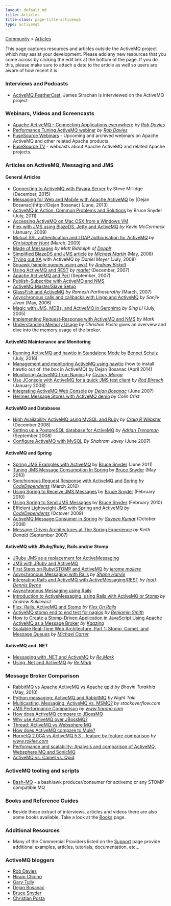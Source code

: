 ```yaml
---
layout: default_md
title: Articles
title-class: page-title-activemq5
type: activemq5
---
```


[Community](community) > [Articles](articles)


This page captures resources and articles outside the ActiveMQ project which may assist your development. Please add any new resources that you come across by clicking the edit link at the bottom of the page. If you do this, please make sure to attach a date to the article as well so users are aware of how recent it is.

### Interviews and Podcasts

*   [ActiveMQ FeatherCast](http://feathercast.org/?p=42), James Strachan is interviewed on the ActiveMQ project

### Webinars, Videos and Screencasts

*   [Apache ActiveMQ - Connecting Applications everywhere](http://download.progress.com/5331/open/adobe/prc/psc/perf_tuning_activemq/index.htm) by _[Rob Davies](http://rajdavies.blogspot.com/)_
*   [Performance Tuning ActiveMQ webinar](http://download.progress.com/5331/open/adobe/prc/psc/perf_tuning_activemq/index.htm) _by [Rob Davies](http://rajdavies.blogspot.com/)_
*   [FuseSource Webinars](http://fusesource.com/resources/video-archived-webinars/) - Upcoming and archived webinars on Apache ActiveMQ and other related Apache products.
*   [FuseSource TV](http://fusesource.com/resources/fuse-tv/) - webcasts about Apache ActiveMQ and related Apache projects.

### Articles on ActiveMQ, Messaging and JMS

#### General Articles

*   [Connecting to ActiveMQ with Payara Server](http://blog.payara.fish/connecting-to-activemq-with-payara-server) by Steve Millidge (December, 2015)
*   [Messaging for Web and Mobile with Apache ActiveMQ](http://de.slideshare.net/dejanb/messaging-for-web-and-mobile-with-apache-activemq) by [Dejan Bosanac](http://Dejan Bosanac) (June, 2013)
*   [ActiveMQ in Action: Common Problems and Solutions](http://de.slideshare.net/bruce.snyder/activemq-in-action) by Bruce Snyder (July, 2011)
*   [Accessing ActiveMQ on Mac OSX from a Windows VM](http://blog.phatboyg.com/2009/07/12/accessing-activemq-on-mac-osx-from-a-windows-vm/)
*   [Flex with JMS using BlazeDS, Jetty and ActiveMQ](http://www.theserverlabs.com/blog/2009/01/22/flex-with-jms-using-blazeds-jetty-and-activemq/) _by Kevin McCormack_ (January, 2009)
*   [Mutual SSL authentication and LDAP authorisation for ActiveMQ](http://christopherhunt-software.blogspot.com/2009/03/mutual-ssl-authentication-and-ldap.html) _by [Christopher Hunt](http://christopherhunt-software.blogspot.com)_ (March, 2009)
*   [Made of Messages](http://www.slideshare.net/carsonified/dopplr-its-made-of-messages-matt-biddulph-presentation) _by Matt Biddulph of [Dopplr](http://www.dopplr.com/)_
*   [Simplified BlazeDS and JMS article](http://mmartinsoftware.blogspot.com/2008/05/simplified-blazeds-and-jms.md) _by [Michael Martin](http://mmartinsoftware.blogspot.com/)_ (May, 2008)
*   [Trying out XA](http://ourcraft.wordpress.com/2008/07/03/trying-out-xa/) with ActiveMQ _by Daniel Meyer_ (July, 2008)
*   [Squawk (simple queues using awk)](http://latrz.com/2586) _by [Andrew Birkett](http://www.nobugs.org/blog/)_
*   [Using ActiveMQ and REST](http://p-st.blogspot.com/2007/12/activemq-and-rest.md) _by [marlet](http://p-st.blogspot.com/)_ (December, 2007)
*   [Apache ActiveMQ and Perl](http://esammer.blogspot.com/2007/09/apache-activemq-and-perl.md) (September, 2007)
*   [Publish-Subscribe with ActiveMQ and NMS](http://remark.wordpress.com/articles/publish-subscribe-with-activemq-and-nms/)
*   [ActiveMQ Master/Slave Setup](http://note19.com/2007/06/24/activemq-masterslave-setup/)
*   [GlassFish and ActiveMQ](http://weblogs.java.net/blog/rampsarathy/archive/2007/03/glassfish_v2_an.html) _by Ramesh Parthasarathy_ (March, 2007)
*   [Asynchronous calls and callbacks with Lingo and ActiveMQ](http://jroller.com/page/sjivan?entry=asynchronous_calls_and_callbacks_using) _by Sanjiv Jivan_ (May, 2006)
*   [Magic with JMS, MDBs, and ActiveMQ in Geronimo](http://www-128.ibm.com/developerworks/opensource/library/os-ag-jmsbeans/) _by Sing Li_ (July, 2005)
*   [Implementing Request-Response with ActiveMQ and NMS](http://remark.wordpress.com/articles/implementing-request-response-with-activemq-and-nms/) _by Mark_
*   [Understanding Memory Usage](http://www.christianposta.com/blog/?p=273) _by Christian Posta_ gives an overview and dive into the memory usage of the broker.

#### ActiveMQ Maintenance and Monitoring

*   [Running ActiveMQ and hawtio in Standalone Mode](http://www.bennet-schulz.com/2016/07/apache-activemq-and-hawtio.html) by [Bennet Schulz](https://twitter.com/bennetelli) (July, 2016)
*   [Management and monitoring ActiveMQ using hawtio](http://sensatic.net/activemq/activemq-and-hawtio.html) (how to install hawtio out of  the box in ActiveMQ) by Dejan Bosanac (April 2014)
*   [Monitoring ActiveMQ from Nagios](http://it.toolbox.com/blogs/unix-sysadmin/monitoring-activemq-from-nagios-27743) _by [Cezary Morga](http://it.toolbox.com/people/therek/)_
*   [Use JConsole with ActiveMQ for a quick JMS test client](http://soatechlab.blogspot.com/2008/01/use-jconsole-with-activemq-for-quick.html) _by [Rod Biresch](http://soatechlab.blogspot.com/)_ (January 2008)
*   [Integrating ActiveMQ Web Console](http://www.oreillynet.com/onjava/blog/2007/06/integrating_activemq_web_conso.html) _by [Dejan Bosanac](http://www.oreillynet.com/pub/au/1763)_ (June 2007)
*   [Hermes Message Stores with ActiveMQ demo](http://hermesjms.com/demos/messagestores.html) _by Colin Crist_

#### ActiveMQ and Databases

*   [High Availability ActiveMQ using MySQL and Ruby](http://barkingiguana.com/2008/12/16/high-availability-activemq-using-a-mysql-datastore) _by [Craig R Webster](http://barkingiguana.com/)_ (December 2008)
*   [Setting up a PostgreSQL database for ActiveMQ](http://trenaman.blogspot.com/2008/09/setting-up-postgresql-database-for.html) _by [Adrian Trenaman](http://trenaman.blogspot.com/)_ (September 2008)
*   [Configure ActiveMQ with MySQL](http://note19.com/2007/06/23/configure-activemq-with-mysql/) _By Shahram Javey_ (June 2007)

#### ActiveMQ and Spring

*   [Spring JMS Examples with ActiveMQ](https://github.com/bsnyder/spring-jms-examples) by [Bruce Snyder](https://bsnyderblog.blogspot.com/) (June 2011)
*   [Tuning JMS Message Consumption In Spring](https://bsnyderblog.blogspot.com/2010/05/tuning-jms-message-consumption-in.html) by [Bruce Snyder](https://bsnyderblog.blogspot.com/) (May 2010)
*   [Synchronous Request Response with ActiveMQ and Spring](http://codedependents.com/2010/03/04/synchronous-request-response-with-activemq-and-spring/) _by [CodeDependents](http://codedependents.com/)_ (March 2010)
*   [Using Spring to Receive JMS Messages](https://bsnyderblog.blogspot.com/2010/02/using-spring-to-receive-jms-messages.html) by [Bruce Snyder](https://bsnyderblog.blogspot.com/) (February 2010)
*   [Using Spring to Send JMS Messages](https://bsnyderblog.blogspot.com/2010/02/using-spring-jmstemplate-to-send-jms.md) by [Bruce Snyder](https://bsnyderblog.blogspot.com/) (February 2010)
*   [Efficient Lightweight JMS with Spring and ActiveMQ](http://codedependents.com/2009/10/16/efficient-lightweight-jms-with-spring-and-activemq/) _by [CodeDependents](http://codedependents.com/)_ (Octover 2009)
*   [ActiveMQ Message Consumer in Spring](http://javaandjava.blogspot.com/2008/10/activemq-message-consumer-in-spring.html) _by [Saveen Kumar](http://javaandjava.blogspot.com/)_ (October 2008)
*   [Message-Driven Architectures at The Spring Experience](http://www.springframework.org/node/527) _by Keith Donald_ (September 2007)

#### ActiveMQ with JRuby/Ruby, Rails and/or Stomp

*   [JRuby JMS as a replacement for ActiveMessaging](http://beechbonanza.blogspot.com/2007/07/jruby-jms-as-replacement-for.html)
*   [JMS with JRuby and ActiveMQ](http://nutrun.com/weblog/jms-with-jruby-and-activemq/)
*   [First Steps on Ruby/STOMP and ActiveMQ](http://romjethoughts.blogspot.com/2007/05/first-steps-with-rubystomp-and-activemq.html) _by [jerome moliere](http://romjethoughts.blogspot.com/)_
*   [Asynchronous Messaging with Rails](http://beechbonanza.blogspot.com/2007/06/asynchronous-messaging-with-rails.html) _by [Shane Harvie](http://beechbonanza.blogspot.com/)_
*   [Integrating Rails and ActiveMQ with ActiveMessaging/REST](http://notdennisbyrne.blogspot.com/2007/06/integrating-rails-and-activemq-with.html) _by [(not) Dennis Byrne](http://notdennisbyrne.blogspot.com/)_
*   [Asynchronous Messaging using Rails](http://ramesh-rubyonrails.blogspot.com/2007/09/asynchronous-messaging-using-rails.html)
*   [Introduction to ActiveMessaging, using Rails with ActiveMQ or Stomp](http://www.infoq.com/articles/intro-active-messaging-rails) _by Andrew Kuklewicz_
*   [Flex, Rails, ActiveMQ and Stomp](http://flexonrails.net/?p=83) _by [Flex On Rails](http://flexonrails.net)_
*   [ActiveMQ stomp end to end test for nagios](http://just-another.net/2008/09/03/activemq-stomp-end-end-test-nagios/) _by [Benjamin Smith](http://just-another.net/)_
*   [How to Create a Stomp-Driven Application in JavaScript Using Apache ActiveMQ as a Message Broker](http://www.kaazing.org/confluence/display/Doc/JavaScript+STOMP+Client+How-To) _by [Kaazing](http://www.kaazing.org/confluence/display/KAAZING/Home)_
*   [Scalable Real-Time Web Architecture, Part 1: Stomp, Comet, and Message Queues](http://cometdaily.com/2008/10/08/scalable-real-time-web-architecture-part-1-stomp-comet-and-message-queues/) _by [Michael Carter](http://cometdaily.com/people/michael_carter/)_

#### ActiveMQ and .NET

*   [Messaging with .NET and ActiveMQ](http://remark.wordpress.com/articles/messaging-with-net-and-activemq/) _by [Re.Mark](http://remark.wordpress.com/)_
*   [Using .Net and ActiveMQ](http://remark.wordpress.com/articles/messaging-with-net-and-activemq/) _by [Re.Mark](http://remark.wordpress.com/)_

### Message Broker Comparison

*   [RabbitMQ vs Apache ActiveMQ vs Apache qpid](http://bhavin.directi.com/rabbitmq-vs-apache-activemq-vs-apache-qpid/) _by Bhavin Turakhia_ (May, 2010)
*   [Python messaging: ActiveMQ and RabbitMQ](http://www.nighttale.net/activemq/python-messaging-activemq-and-rabbitmq.html) _by Night Tale_
*   [Multicasting, Messaging, ActiveMQ vs. MSMQ?](http://stackoverflow.com/questions/32851/multicasting-messaging-activemq-vs-msmq) _by stackoverflow.com_
*   [JMS Performance Comparison](http://www.fiorano.com/whitepapers/java-message-service/JMS-performance-comparison.php) _by www.fiarano.com_
*   [How does ActiveMQ compare to JBossMQ](http://activemq.apache.org/how-does-activemq-compare-to-jbossmq.md)
*   [Why use ActiveMQ over JBossMQ?](http://www.mail-archive.com/activemq-users@geronimo.apache.org/msg05630.html)
*   [Thread: ActiveMQ vs Websphere MQ](http://www.manning-sandbox.com/thread.jspa?threadID=39270&tstart=45)
*   [How does ActiveMQ compare to Mule?](http://activemq.apache.orgCommunity/FAQ/GeneralCommunity/FAQ/General/Community/FAQ/General/how-does-activemq-compare-to-mule.md)
*   [HornetQ 2.0GA vs ActiveMQ 5.3 – feature by feature comparison](http://www.roklee.com/?p=52) _by www.roklee.com_
*   [Performance and scalability: Analysis and comparison of ActiveMQ, Websphere MQ and SonicMQ](http://www.theserverside.com/discussions/thread.tss?thread_id=57192)
*   [ActiveMQ vs. Camel vs. Qpid](http://activemq.2283324.n4.nabble.com/ActiveMQ-vs-Camel-vs-Qpid-td2355914.html)

### ActiveMQ tooling and scripts

*   [Bash-MQ](https://github.com/ebuzzing/bash-mq) - a bash/awk producer/consumer for activemq or any STOMP compatible MQ

### Books and Reference Guides

*   Beside these extract of interviews, articles and videos there are also some books available. Take a look at the [Books](books) page.

### Additional Resources

*   Many of the Commercial Providers listed on the [Support](support) page provide additional examples, articles, tutorials, documentation, etc...

### ActiveMQ bloggers

*   [Rob Davies](http://rajdavies.blogspot.com/)
*   [Hiram Chirino](http://hiramchirino.com/blog/)
*   [Gary Tully](http://blog.garytully.com/)
*   [Dejan Bosanac](http://www.nighttale.net)
*   [Bruce Snyder](http://bruceblog.org/)
*   [Christian Posta](http://www.christianposta.com/blog)

